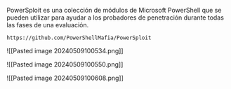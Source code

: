 PowerSploit es una colección de módulos de Microsoft PowerShell que se pueden utilizar para ayudar a los probadores de penetración durante todas las fases de una evaluación. 

```
https://github.com/PowerShellMafia/PowerSploit
```

![[Pasted image 20240509100534.png]]

![[Pasted image 20240509100550.png]]

![[Pasted image 20240509100608.png]]


